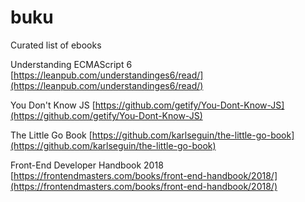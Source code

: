 # buku
Curated list of ebooks

Understanding ECMAScript 6 [https://leanpub.com/understandinges6/read/](https://leanpub.com/understandinges6/read/)

You Don't Know JS [https://github.com/getify/You-Dont-Know-JS](https://github.com/getify/You-Dont-Know-JS)

The Little Go Book [https://github.com/karlseguin/the-little-go-book](https://github.com/karlseguin/the-little-go-book)

Front-End Developer Handbook 2018 [https://frontendmasters.com/books/front-end-handbook/2018/](https://frontendmasters.com/books/front-end-handbook/2018/)
